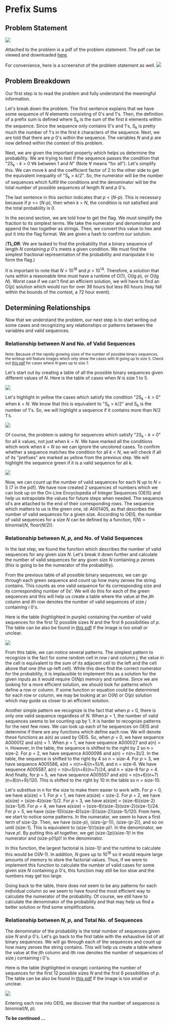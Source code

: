 # Prefix Sums

## Problem Statement
![](https://github.com/csn3rd/ByteCTFAlgoWriteup/blob/master/Problem%20Description.png)

Attached to the problem is a pdf of the problem statement. The pdf can be viewed and downloaded [here](https://github.com/csn3rd/ByteCTFAlgoWriteup/blob/master/Problem_Statement.pdf).

For convenience, here is a screenshot of the problem statement as well.
![](https://github.com/csn3rd/ByteCTFAlgoWriteup/blob/master/Problem_Statement.png)

## Problem Breakdown
Our first step is to read the problem and fully understand the meaningful information.

Let's break down the problem. The first sentence explains that we have some sequence of *N* elements consisting of 0's and 1's. Then, the definition of a prefix sum is defined where S<sub>k</sub> is the sum of the first *k* elements within the sequence. Since the sequence only contains 0's and 1's, S<sub>k</sub> is pretty much the number of 1's in the first *k* characters of the sequence. Next, we are told that there are *p* 0's within the sequence. The variables *N* and *p* are now defined within the context of this problem.

Next, we are given the important property which helps us determine the probability. We are trying to test if the sequence passes the condition that "2S<sub>k</sub> - *k* > 0 ∀*k* between 1 and *N*" (Note ∀ means "for all"). Let's simplify this. We can move *k* and the coefficient factor of 2 to the other side to get the equivalent inequality of "S<sub>k</sub> > *k*/2". So, the numerator will be the number of sequences which fulfill the conditions and the denominator will be the total number of possible sequences of length *N* and *p* 0's.

The last sentence in this section indicates that *p* < (*N*-*p*). This is necessary because if *p* >= (*N*-*p*), then when *k* = *N*, the condition is not satisfied and the total probability is 0.

In the second section, we are told how to get the flag. We must simplify the fraction to its simplest terms. We take the numerator and denominator and append the two together as strings. Then, we convert this value to hex and put it into the flag format. We are given a hash to confirm our solution.

(**TL;DR**: We are tasked to find the probability that a binary sequence of length *N* containing *p* 0's meets a given condition. We must find the simplest fractional representation of the probability and manipulate it to form the flag.)

It is important to note that *N* > 10<sup>18</sup> and *p* > 10<sup>14</sup>. Therefore, a solution that runs within a reasonable time must have a runtime of O(1), O(lg *p*), or O(lg *N*). Worst case if we can't find an efficient solution, we will have to find an O(*p*) solution which would run for over 36 hours but less 60 hours (may fall within the bounds of the contest, a 72 hour event).

## Determining Relationships
Now that we understand the problem, our next step is to start writing out some cases and recognizing any relationships or patterns between the variables and valid sequences.

### Relationship between *N* and No. of Valid Sequences
<sup>Note: Because of the rapidly growing sizes of the number of possible binary sequences, the writeup will feature images which only show the cases with *N* going up to size 5. Check out [this pdf](https://github.com/csn3rd/ByteCTFAlgoWriteup/blob/master/Brute_Force_Conditions_Analysis.pdf) for cases where *N* goes up to size 7.</sup>

Let's start out by creating a table of all the possible binary sequences given different values of *N*. Here is the table of cases when *N* is size 1 to 5.

![](https://github.com/csn3rd/ByteCTFAlgoWriteup/blob/master/List%20of%20Sequences.png)

Let's highlight in yellow the cases which satisfy the condition "2S<sub>k</sub> - *k* > 0" when *k* = *N*. We know that this is equivalent to "S<sub>k</sub> > *k*/2" and S<sub>k</sub> is the number of 1's. So, we will highlight a sequence if it contains more than *N*/2 1's.

![](https://github.com/csn3rd/ByteCTFAlgoWriteup/blob/master/Satsify%20Condition%20for%20Size%20k.png)

Of course, the problem is asking for sequences which satisfy "2S<sub>k</sub> - *k* > 0" for all *k* values, not just when *k* = *N*. We have marked all the conditions which work when *k* = *N* so we can ignore the uncolored cases. To confirm whether a sequence matches the condition for all *k* < *N*, we will check if all of its "prefixes" are marked as yellow from the previous step. We will highlight the sequence green if it is a valid sequence for all *k*.

![](https://github.com/csn3rd/ByteCTFAlgoWriteup/blob/master/Brute_Force_Conditions_Analysis.png)

Now, we can count up the number of valid sequences for each N up to *N* = 5 (7 in the pdf). We  have now created 2 sequences of numbers which we can look up on the On-Line Encyclopedia of Integer Sequences (OEIS) and help us extrapolate the values for future steps when needed. The sequence id's are attached to the end of their corresponding rows. The sequence which matters to us is the green one, id: A001405, as that describes the number of valid sequences for a given size. According to OEIS, the number of valid sequences for a size *N* can be defined by a function, f(*N*) = binomial(*N*, floor(*N*/2)).

### Relationship between *N*, *p*, and No. of Valid Sequences
In the last step, we found the function which describes the number of valid sequences for any given size *N*. Let's break it down further and calculate the number of valid sequences for any given size *N* containing *p* zeroes (this is going to be the numerator of the probability).

From the previous table of all possible binary sequences, we can go through each green sequence and count up how many zeroes the string contains. This counts as one valid sequence for its corresponding size and its corresponding number of 0s'. We will do this for each of the green sequences and this will help us create a table where the value at the *j*th column and *i*th row denotes the number of valid sequences of size *j* containing *i* 0's.

Here is the table (highlighted in purple) containing the number of valid sequences for the first 12 possible sizes *N* and the first 6 possibilities of *p*. The table can be also be found in [this pdf](https://github.com/csn3rd/ByteCTFAlgoWriteup/blob/master/Brute_Force_Probabilities_Table.pdf) if the image is too small or unclear.

![](https://github.com/csn3rd/ByteCTFAlgoWriteup/blob/master/Brute_Force_Probabilities_Table.png)

From this table, we can notice several patterns. The simplest pattern to recognize is the fact for some random cell in row *i* and column *j*, the value in the cell is equivalent to the sum of its adjacent cell to the left and the cell above that one (the up-left cell). While this does find the correct numerator for the probability, it is implausible to implement this as a solution for the given inputs as it would require O(*Np*) memory and runtime. Since we are looking for a more efficient solution, we should look for patterns which define a row or column. If some function or equation could be determined for each row or column, we may be looking at an O(*N*) or O(*p*) solution which may guide us closer to an efficient solution.

Another simple pattern we recognize is the fact that when *p* = 0, there is only one valid sequence regardless of *N*. When *p* = 1, the number of valid sequences seems to be counting up by 1. It is harder to recognize patterns for the next few rows. We can look up each of he sequences on OEIS and determine if there are any functions which define each row. We will denote these functions as a(n) as used by OEIS. So, when *p* = 0, we have sequence A000012 and a(n) = 1. When *p* = 1, we have sequence A000027 and a(n) = n. However, in the table, the sequence is shifted to the right by 2 so n = size-2. For *p* = 2, we have sequence A000096 and a(n) = n(n+3)/2. In the table, the sequence is shifted to the right by 4 so n = size-4. For *p* = 3, we have sequence A005586, a(n) = n(n+4)(n+5)/6, and n = size-6. We have sequence A005587, a(n) = n(n+5)(n+6)(n+7)/24, and n = size-8 for *p* = 4. And finally, for *p* = 5, we have sequence A005557 and a(n) = n(n+6)(n+7)(n+8)(n+9)/120. This is shifted to the right by 10 in the table so n = size-10.

Let's substitue in n for the size to make them easier to work with. For *p* = 0, we have a(size) = 1. For *p* = 1, we have a(size) = size-2. For *p* = 2, we have a(size) = (size-4)(size-1)/2. For *p* = 3, we have a(size) = (size-6)(size-2)(size-1)/6. For *p* = 4, we have a(size) = (size-8)(size-3)(size-2)(size-1)/24. For *p* = 5, we have (size-10)(size-4)(size-3)(size-2)(size-1)/120. From here, we start to notice some patterns. In the numerator, we seem to have a first term of size-2*p*. Then, we have (size-*p*), (size-(*p*-1)), (size-(*p*-2)), and so on until (size-1). This is equivalent to (size-1)!/(size-*p*)!. In the denominator, we have *p*!. By putting this all together, we get (size-2*p*)(size-1)! in the numerator and (size-*p*)!(*p*)! in the denominator. 

In this function, the largest factorial is (size-1)! and the runtime to calculate this would be O(*N*-1). In addition, *N* goes up to 10<sup>18</sup> so it would require large amounts of memory to store the factorial values. Thus, if we were to implement this function to calculate the number of valid cases for some given size *N* containing *p* 0's, this function may still be too slow and the numbers may get too large.

Going back to the table, there does not seem to be any patterns for each individual column so we seem to have found the most efficient way to calculate the numerator of the probability. Of course, we still have to calculate the denominator of the probability and that may help us find a better solution or find some simplifications.

### Relationship between *N*, *p*, and Total No. of Sequences
The denominator of the probability is the total number of sequences given size *N* and *p* 0's. Let's go back to the first table with the exhaustive list of all binary sequences. We will go through each of the sequences and count up how many zeroes the string contains. This will help us create a table where the value at the *j*th column and *i*th row denotes the number of sequences of size *j* containing *i* 0's.

Here is the table (highlighted in orange) containing the number of sequences for the first 12 possible sizes *N* and the first 6 possibilities of *p*. The table can be also be found in [this pdf](https://github.com/csn3rd/ByteCTFAlgoWriteup/blob/master/Brute_Force_Probabilities_Table.pdf) if the image is too small or unclear.

![](https://github.com/csn3rd/ByteCTFAlgoWriteup/blob/master/Brute_Force_Probabilities_Table.png)

Entering each row into OEIS, we discover that the number of sequences is binomial(*N*, *p*).


**To be continued ...**
